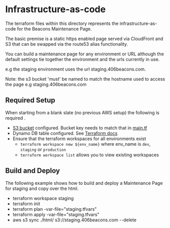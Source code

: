 # Infrastructure-as-code

The terraform files within this directory represents the infrastructure-as-code for the Beacons Maintenance Page.

The basic premise is a static https enabled page served via CloudFront and S3 that can be swapped via the route53 alias functionality.

You can build a maintenance page for any environment or URL although the default settings tie together the environment and the urls currently in use.

e.g the staging environment uses the url staging.406beacons.com.

Note: the s3 bucket 'must' be named to match the hostname used to access the page e.g staging.406beacons.com

## Required Setup

When starting from a blank slate (no previous AWS setup) the following is required .

- [S3 bucket](https://www.terraform.io/docs/language/settings/backends/s3.html) configured. Bucket key needs to match that in [main.tf](./main.tf)
- Dynamo DB table configured. See [Terraform docs](https://www.terraform.io/docs/language/settings/backends/s3.html#dynamodb-state-locking)
- Ensure that the terraform workspaces for all environments exist
  - `terraform workspace new ${env_name}` where env_name is `dev`, `staging` or `production`
  - `terraform workspace list` allows you to view existing workspaces

## Build and Deploy

The following example shows how to build and deploy a Maintenance Page for staging and copy over the html.

- terraform workspace staging
- terraform init
- terraform plan -var-file="staging.tfvars"
- terraform apply -var-file="staging.tfvars"
- aws s3 sync ./html/ s3://staging.406beacons.com --delete
